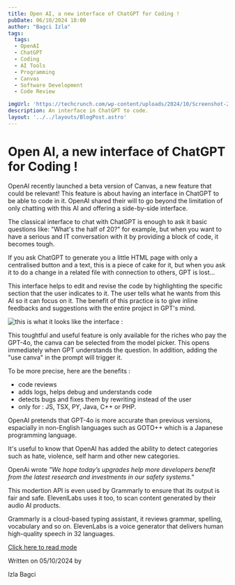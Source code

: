 ```yaml
---
title: Open AI, a new interface of ChatGPT for Coding !
pubDate: 06/10/2024 18:00
author: "Bagci Izla"
tags:
  tags:
  - OpenAI
  - ChatGPT
  - Coding
  - AI Tools
  - Programming
  - Canvas
  - Software Development
  - Code Review

imgUrl: 'https://techcrunch.com/wp-content/uploads/2024/10/Screenshot-2024-10-03-at-12.27.28PM.png'
description: An interface in ChatGPT to code.
layout: '../../layouts/BlogPost.astro'
---
```


# Open AI, a new interface of ChatGPT for Coding !

OpenAI recently launched a beta version of Canvas, a new feature that could be relevant! This feature is about having an interface in ChatGPT to be able to code in it. OpenAI shared their will to go beyond the limitation of only chatting with this AI and offering a side-by-side interface.

The classical interface to chat with ChatGPT is enough to ask it basic questions like: "What's the half of 20?" for example, but when you want to have a serious and IT conversation with it by providing a block of code, it becomes tough.

If you ask ChatGPT to generate you a little HTML page with only a centralised button and a text, this is a piece of cake for it, but when you ask it to do a change in a related file with connection to others, GPT is lost...


This interface helps to edit and revise the code by highlighting the specific section that the user indicates to it. The user tells what he wants from this AI so it can focus on it. The benefit of this practice is to give inline feedbacks and suggestions with the entire project in GPT's mind.

![this is what it looks like the interface :](https://techcrunch.com/wp-content/uploads/2024/10/Screenshot-2024-10-03-at-12.27.28PM.png)


This toughtful and useful feature is only available for the riches who pay the GPT-4o, the canva can be selected from the model picker. This opens immediately when GPT understands the question. In addition, adding the "use canva" in the prompt will trigger it.

To be more precise, here are the benefits : 
- code reviews
- adds logs, helps debug and understands code
- detects bugs and fixes them by rewriting instead of the user
- only for : JS, TSX, PY, Java, C++ or PHP.

OpenAI pretends that GPT-4o is more accurate than previous versions, espacially in non-English languages such as GOTO++ which is a Japanese programming language.

It's useful to know that OpenAI has added the ability to detect categories such as hate, violence, self harm and other new categories. 

OpenAi wrote *"We hope today’s upgrades help more developers benefit from the latest research and investments in our safety systems."*

This modertion API is even used by Grammarly to ensure that its output is fair and safe. ElevenlLabs uses it too, to scan content generated by their audio AI products.

Grammarly is a cloud-based typing assistant, it reviews grammar, spelling, vocabulary  and so on.
ElevenLabs is a voice generator that delivers human high-quality speech in 32 languages.

[Click here to read mode ](https://thenewstack.io/openai-launches-new-chatgpt-interface-designed-for-coding/)

Written on 05/10/2024 by 

Izla Bagci